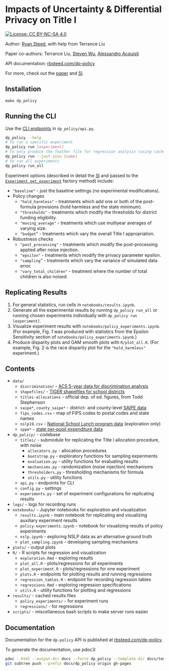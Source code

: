 # Impacts of Uncertainty & Differential Privacy on Title I

[![License: CC BY-NC-SA 4.0](https://img.shields.io/badge/License-CC%20BY--NC--SA%204.0-lightgrey.svg)](https://creativecommons.org/licenses/by-nc-sa/4.0/)

Author: [Ryan Steed](rbsteed.com), with help from Terrance Liu

Paper co-authors: Terrance Liu, [Steven Wu](https://zstevenwu.com/), [Alessandro Acquisti](https://www.heinz.cmu.edu/~acquisti/)

API documentation: [rbsteed.com/dp-policy](https://rbsteed.com/dp-policy/)

For more, check out the [paper](https://rbsteed.com/referral/dp-policy) and [SI](https://www-science-org.cmu.idm.oclc.org/doi/suppl/10.1126/science.abq4481/suppl_file/science.abq4481_sm.pdf).

## Installation

```
make dp_policy
```

## Running the CLI
Use the [CLI endpoints](https://rbsteed.com/dp-policy/api.html) in `dp_policy/api.py`.

```bash
dp_policy --help
# to run a specific experiment
dp_policy run [experiment]
# to only produce the feather file for regression analysis (using cached results)
dp_policy run --just-join [name]
# to run all experiments
dp_policy run_all
```

Experiment options (described in detail the [SI](https://www-science-org.cmu.idm.oclc.org/doi/suppl/10.1126/science.abq4481/suppl_file/science.abq4481_sm.pdf) and passed to the [`Experiment.get_experiment`](https://rbsteed.com/dp-policy/experiments.html#dp_policy.experiments.Experiment.get_experiment) factory method) include:

- `"baseline"` - just the baseline settings (no experimental modifications).
- Policy changes
    - `"hold_harmless"` - treatments which add one or both of the post-formula provisions (hold harmless and the state minimum).
    - `"thresholds"` - treatments which modify the thresholds for district funding eligibility.
    - `"moving_average"` - treatments which use multiyear averages of varying size.
    - `"budget`" - treatments which vary the overall Title I appropriation.
- Robustness checks
    - `"post_processing"` - treatments which modify the post-processing applied after noise injection.
    - `"epsilon"` - treatments which modify the privacy parameter epsilon.
    - `"sampling`" - treatments which vary the variance of simulated data error.
    - `"vary_total_children"` - treatment where the number of total children is also noised.

## Replicating Results
1. For general statistics, run cells in `notebooks/results.ipynb`.
2. Generate all the experimental results by running `dp_policy run_all` or running chosen experiments individually with `dp_policy run [experiment]`.
3. Visualize experiment results with `notebooks/policy_experiments.ipynb`. (For example, Fig. 1 was produced with statistics from the Epsilon Sensitivity section of `notebooks/policy_experiments.ipynb`.)
4. Produce disparity plots and GAM smooth plots with `R/plot_all.R`. (For example, Fig. 2 is the race disparity plot for the `"hold_harmless"` experiment.)

## Contents
- `data/`
    - `discrimination/` - [ACS 5-year data for discrimination analysis](https://nces.ed.gov/programs/edge/tableviewer/acsProfile/2019)
    - `shapefiles/` - [TIGER shapefiles for school districts](https://www.census.gov/geographies/mapping-files/time-series/geo/tiger-line-file.html)
    - `titlei-allocations` - official dep. of ed. figures, from Todd Stephenson
    - `saipe*`, `county_saipe*` - district- and county-level [SAIPE data](https://www.census.gov/data/datasets/2020/demo/saipe/2020-school-districts.html)
    - `fips_codes.csv` - map  of FIPS codes to postal codes and state names
    - `nslp19.csv` - [National School Lunch program data](https://nces.ed.gov/ccd/files.asp#Fiscal:2,LevelId:7,SchoolYearId:34,Page:1) (exploration only)
    - `sppe*` - [state per-pupil expenditure data](https://nces.ed.gov/ccd/pub_rev_exp.asp)
- `dp_policy/` - codebase
    - `titlei/` - submodule for replicating the Title I allocation procedure, with noise
        - `allocators.py` - allocation procedures
        - `bootstrap.py` - exploratory functions for sampling experiments
        - `evaluation.py` - utility functions for evaluating results
        - `mechanisms.py` - randomization (noise injection) mechanisms
        - `thresholders.py` - thresholding mechanisms for formula
        - `utils.py` - utility functions
    - `api.py` - endpoints for CLI
    - `config.py` - settings
    - `experiments.py` - set of experiment configurations for replicating results
- `logs/` - logs for recording runs
- `notebooks/` - Jupyter notebooks for exploration and visualization
    - `results.ipynb` - main notebook for replicating and visualizing auxiliary experiment results
    - `policy-experiments.ipynb` - notebook for visualizing results of policy experiments
    - `nslp.ipynb` - exploring NSLP data as an alternative ground truth
    - `plot_sampling.ipynb` - developing sampling mechanisms
- `plots/` - output plots
- `R/` - R scripts for regression and visualization
    - `exploration.Rmd` - exploring results
    - `plot_all.R` - plots/regressions for all experiments
    - `plot_experiment.R` - plots/regressions for one experiment
    - `plots.R` - endpoints for plotting results and running regressions
    - `regression_tables.R` - endpoint for recording regression tables
    - `regressions.Rmd` - exploring regression specifications
    - `utils.R` - utility functions for plotting and regressions
- `results/` - cached results files
    - `policy_experiments/` - for experiment runs
    - `regressions/` - for regressions
- `scripts/` - miscellaneous bash scripts to make server runs easier

## Documentation
Documentation for the `dp-policy` API is published at [rbsteed.com/dp-policy](https://rbsteed.com/dp-policy).

To generate the documentation, use pdoc3:

```bash
pdoc --html --output-dir docs --force dp_policy --template-dir docs/templates
git subtree push --prefix docs/dp_policy origin gh-pages
```
